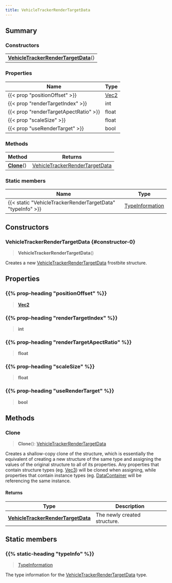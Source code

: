 ```yaml
---
title: VehicleTrackerRenderTargetData
---
```



## Summary
### Constructors
| |
| ----------- |
| **[VehicleTrackerRenderTargetData](#constructor-0)**() |

### Properties
| Name | Type |
| ---- | ---- |
| {{< prop "positionOffset" >}} | [Vec2](/vext/ref/shared/class/vec2) |
| {{< prop "renderTargetIndex" >}} | int |
| {{< prop "renderTargetApectRatio" >}} | float |
| {{< prop "scaleSize" >}} | float |
| {{< prop "useRenderTarget" >}} | bool |

### Methods
| Method | Returns |
| ------ | ---- |
| **[Clone](#clone)**() | [VehicleTrackerRenderTargetData](/vext/ref/fb/vehicletrackerrendertargetdata) |

### Static members
| Name | Type |
| ---- | ---- |
| {{< static "VehicleTrackerRenderTargetData" "typeInfo" >}} | [TypeInformation](/vext/ref/shared/class/typeinformation) |

## Constructors
### VehicleTrackerRenderTargetData {#constructor-0}
> **VehicleTrackerRenderTargetData**()

Creates a new [VehicleTrackerRenderTargetData](/vext/ref/fb/vehicletrackerrendertargetdata) frostbite structure.

## Properties
### {{% prop-heading "positionOffset" %}}
> **[Vec2](/vext/ref/shared/class/vec2)**

### {{% prop-heading "renderTargetIndex" %}}
> **int**

### {{% prop-heading "renderTargetApectRatio" %}}
> **float**

### {{% prop-heading "scaleSize" %}}
> **float**

### {{% prop-heading "useRenderTarget" %}}
> **bool**

## Methods
### Clone
> **Clone**(): [VehicleTrackerRenderTargetData](/vext/ref/fb/vehicletrackerrendertargetdata)

Creates a shallow-copy clone of the structure, which is essentially the equivalent of creating a new structure of the same type and assigning the values of the original structure to all of its properties. Any properties that contain structure types (eg. [Vec3](/vext/ref/shared/class/vec3)) will be cloned when assigning, while properties that contain instance types (eg. [DataContainer](/vext/ref/shared/class/datacontainer) will be referencing the same instance.

#### Returns
| Type | Description |
| ---- | ----------- |
| **[VehicleTrackerRenderTargetData](/vext/ref/fb/vehicletrackerrendertargetdata)** | The newly created structure. |

## Static members
### {{% static-heading "typeInfo" %}}
> [TypeInformation](/vext/ref/shared/class/typeinformation)

The type information for the [VehicleTrackerRenderTargetData](/vext/ref/fb/vehicletrackerrendertargetdata) type.

